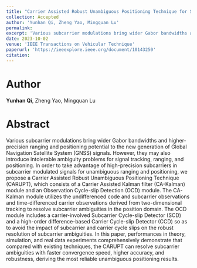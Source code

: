 ```yaml
---
title: "Carrier Assisted Robust Unambiguous Positioning Technique for Subcarrier Modulated Signals in GNSS"
collection: Accepted
author: 'Yunhan Qi, Zheng Yao, Mingquan Lu'
permalink: 
excerpt: 'Various subcarrier modulations bring wider Gabor bandwidths and higher-precision ranging and positioning potential to the new generation of Global Navigation Satellite System (GNSS) signals. However, they may also introduce intolerable ambiguity problems for signal tracking, ranging, and positioning. In order to take advantage of high-precision subcarriers in subcarrier modulated signals for unambiguous ranging and positioning, we propose a Carrier Assisted Robust Unambiguous Positioning Technique (CARUPT), which consists of a Carrier Assisted Kalman filter (CA-Kalman) module and an Observation Cycle-slip Detection (OCD) module. The CA-Kalman module utilizes the undifferenced code and subcarrier observations and time-differenced carrier observations derived from two-dimensional tracking to resolve subcarrier ambiguities in the position domain. The OCD module includes a carrier-involved Subcarrier Cycle-slip Detector (SCD) and a high-order difference-based Carrier Cycle-slip Detector (CCD) so as to avoid the impact of subcarrier and carrier cycle slips on the robust resolution of subcarrier ambiguities. In this paper, performances in theory, simulation, and real data experiments comprehensively demonstrate that compared with existing techniques, the CARUPT can resolve subcarrier ambiguities with faster convergence speed, higher accuracy, and robustness, deriving the most reliable unambiguous positioning results.'
date: 2023-10-02
venue: 'IEEE Transactions on Vehicular Technique'
paperurl: 'https://ieeexplore.ieee.org/document/10143250'
citation: 
---
```


Author
==========
**Yunhan Qi**, Zheng Yao, Mingquan Lu


Abstract
==========
Various subcarrier modulations bring wider Gabor bandwidths and higher-precision ranging and positioning potential to the new generation of Global Navigation Satellite System (GNSS) signals. However, they may also introduce intolerable ambiguity problems for signal tracking, ranging, and positioning. In order to take advantage of high-precision subcarriers in subcarrier modulated signals for unambiguous ranging and positioning, we propose a Carrier Assisted Robust Unambiguous Positioning Technique (CARUPT), which consists of a Carrier Assisted Kalman filter (CA-Kalman) module and an Observation Cycle-slip Detection (OCD) module. The CA-Kalman module utilizes the undifferenced code and subcarrier observations and time-differenced carrier observations derived from two-dimensional tracking to resolve subcarrier ambiguities in the position domain. The OCD module includes a carrier-involved Subcarrier Cycle-slip Detector (SCD) and a high-order difference-based Carrier Cycle-slip Detector (CCD) so as to avoid the impact of subcarrier and carrier cycle slips on the robust resolution of subcarrier ambiguities. In this paper, performances in theory, simulation, and real data experiments comprehensively demonstrate that compared with existing techniques, the CARUPT can resolve subcarrier ambiguities with faster convergence speed, higher accuracy, and robustness, deriving the most reliable unambiguous positioning results.
